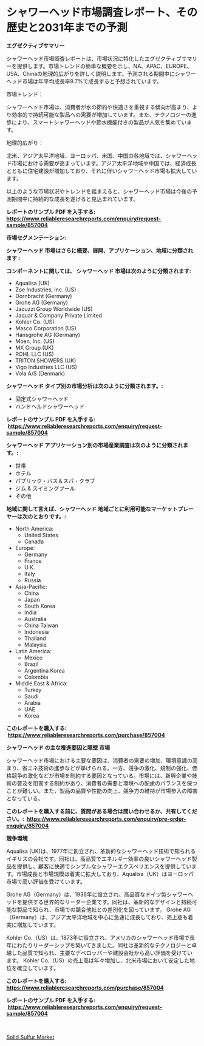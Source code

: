 <p><h1>シャワーヘッド市場調査レポート、その歴史と2031年までの予測</h1></p><p><strong>エグゼクティブサマリー</strong></p>
<p><p>シャワーヘッド市場調査レポートは、市場状況に特化したエグゼクティブサマリーを提供します。市場トレンドの簡単な概要を示し、NA、APAC、EUROPE、USA、Chinaの地理的広がりを詳しく説明します。予測される期間中にシャワーヘッド市場は年平均成長率9.7%で成長すると予想されています。</p><p>市場トレンド：</p><p>シャワーヘッド市場は、消費者が水の節約や快適さを重視する傾向が高まり、より効率的で持続可能な製品への需要が増加しています。また、テクノロジーの進歩により、スマートシャワーヘッドや節水機能付きの製品が人気を集めています。</p><p>地理的広がり：</p><p>北米、アジア太平洋地域、ヨーロッパ、米国、中国の各地域では、シャワーヘッド市場における需要が高まっています。アジア太平洋地域や中国では、経済成長とともに住宅建設が増加しており、それに伴いシャワーヘッド市場も拡大しています。</p><p>以上のような市場状況やトレンドを踏まえると、シャワーヘッド市場は今後の予測期間中に持続的な成長を遂げると見込まれています。</p></p>
<p><strong>レポートのサンプル PDF を入手する: <a href="https://www.reliableresearchreports.com/enquiry/request-sample/857004">https://www.reliableresearchreports.com/enquiry/request-sample/857004</a></strong></p>
<p><strong>市場セグメンテーション:</strong></p>
<p><strong> シャワーヘッド 市場はさらに概要、展開、アプリケーション、地域に分類されます :</strong></p>
<p><strong>コンポーネントに関しては、 シャワーヘッド 市場は次のように分類されます: &nbsp;</strong></p>
<p><ul><li>Aqualisa (UK)</li><li>Zoe Industries, Inc. (US)</li><li>Dornbracht (Germany)</li><li>Grohe AG (Germany)</li><li>Jacuzzi Group Worldwide (US)</li><li>Jaquar & Company Private Limited</li><li>Kohler Co. (US)</li><li>Masco Corporation (US)</li><li>Hansgrohe AG (Germany)</li><li>Moen, Inc. (US)</li><li>MX Group (UK)</li><li>ROHL LLC (US)</li><li>TRITON SHOWERS (UK)</li><li>Vigo Industries LLC (US)</li><li>Vola A/S (Denmark)</li></ul></p>
<p><strong> シャワーヘッド タイプ別の市場分析は次のように分類されます。:</strong></p>
<p><ul><li>固定式シャワーヘッド</li><li>ハンドヘルドシャワーヘッド</li></ul></p>
<p><strong>レポートのサンプル PDF を入手する: &nbsp;<a href="https://www.reliableresearchreports.com/enquiry/request-sample/857004">https://www.reliableresearchreports.com/enquiry/request-sample/857004</a></strong></p>
<p><strong> シャワーヘッド アプリケーション別の市場産業調査は次のように分類されます。:</strong></p>
<p><ul><li>世帯</li><li>ホテル</li><li>パブリック・バス＆スパ・クラブ</li><li>ジム & スイミングプール</li><li>その他</li></ul></p>
<p><strong>地域に関して言えば、シャワーヘッド 地域ごとに利用可能なマーケットプレーヤーは次のとおりです。:</strong></p>
<p><ul>
    <li>
        North America:
        <ul>
            <li>United States</li>
            <li>Canada</li>
        </ul>
    </li>
    <li>
        Europe:
        <ul>
            <li>Germany</li>
            <li>France</li>
            <li>U.K.</li>
            <li>Italy</li>
            <li>Russia</li>
        </ul>
    </li>
    <li>
        Asia-Pacific:
        <ul>
            <li>China</li>
            <li>Japan</li>
            <li>South Korea</li>
            <li>India</li>
            <li>Australia</li>
            <li>China Taiwan</li>
            <li>Indonesia</li>
            <li>Thailand</li>
            <li>Malaysia</li>
        </ul>
    </li>
    <li>
        Latin America:
        <ul>
            <li>Mexico</li>
            <li>Brazil</li>
            <li>Argentina Korea</li>
            <li>Colombia</li>
        </ul>
    </li>
    <li>
        Middle East & Africa:
        <ul>
            <li>Turkey</li>
            <li>Saudi</li>
            <li>Arabia</li>
            <li>UAE</li>
            <li>Korea</li>
        </ul>
    </li>
    </ul></p>
<p><strong>このレポートを購入する: &nbsp;<a href="https://www.reliableresearchreports.com/purchase/857004">https://www.reliableresearchreports.com/purchase/857004</a></strong></p>
<p><strong>シャワーヘッド の主な推進要因と障壁 市場</strong></p>
<p><p>シャワーヘッド市場における主要な要因は、消費者の需要の増加、環境意識の高まり、省エネ技術の進歩などが挙げられる。一方、競争の激化、規制の強化、価格競争の激化などが市場を制約する要因となっている。市場には、新興企業や技術の普及を阻害する制約があり、消費者の需要と環境への配慮のバランスを保つことが難しい。また、製品の品質や性能の向上、競争力の維持が市場参入の障害となっている。</p></p>
<p><strong>このレポートを購入する前に、質問がある場合は問い合わせるか、共有してください。:&nbsp; <a href="https://www.reliableresearchreports.com/enquiry/pre-order-enquiry/857004">https://www.reliableresearchreports.com/enquiry/pre-order-enquiry/857004</a></strong></p>
<p><strong>競争環境</strong></p>
<p><p>Aqualisa (UK)は、1977年に創立され、革新的なシャワーヘッド技術で知られるイギリスの会社です。同社は、高品質でエネルギー効率の良いシャワーヘッド製品を提供し、顧客に快適でシンプルなシャワーエクスペリエンスを提供しています。市場成長と市場規模は着実に拡大しており、Aqualisa（UK）はヨーロッパ市場で高い評価を受けています。</p><p>Grohe AG（Germany）は、1936年に設立され、高品質なドイツ製シャワーヘッドを提供する世界的なリーダー企業です。同社は、革新的なデザインと持続可能な製品で知られ、市場での競合他社との差別化を図っています。 Grohe AG（Germany）は、アジア太平洋地域を中心に急速に成長しており、売上高も着実に増加しています。</p><p>Kohler Co.（US）は、1873年に設立され、アメリカのシャワーヘッド市場で長年にわたりリーダーシップを築いてきました。同社は革新的なテクノロジーと卓越した品質で知られ、主要なデベロッパーや建設会社から高い評価を受けています。 Kohler Co.（US）の売上高は年々増加し、北米市場において安定した地位を確立しています。</p></p>
<p><strong>このレポートを購入する: &nbsp; <a href="https://www.reliableresearchreports.com/purchase/857004">https://www.reliableresearchreports.com/purchase/857004</a></strong></p>
<p><strong>レポートのサンプル PDF を入手する: &nbsp;<a href="https://www.reliableresearchreports.com/enquiry/request-sample/857004">https://www.reliableresearchreports.com/enquiry/request-sample/857004</a></strong><strong></strong></p>
<p>&nbsp;</p>
<p><p><a href="https://copper-carbon-84f.notion.site/Solid-Sulfur-Market-Size-Market-Trends-and-Growth-Outlook-forecasted-for-period-from-2024-to-2031-b1a3319b51884e5fbde12b927f39d114">Solid Sulfur Market</a></p></p>